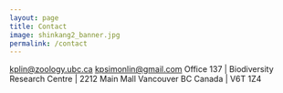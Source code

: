 ```yaml
---
layout: page
title: Contact
image: shinkang2_banner.jpg
permalink: /contact
---
```


<i class='fa fa-envelope'></i>  kplin@zoology.ubc.ca
<i class='fa fa-envelope'></i>  kpsimonlin@gmail.com
<i class='fa address-book'></i> Office 137 | Biodiversity Research Centre | 2212 Main Mall Vancouver BC Canada | V6T 1Z4
